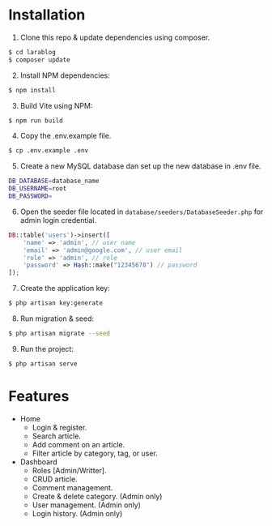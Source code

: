 # Installation

1. Clone this repo & update dependencies using composer.

```sh
$ cd larablog
$ composer update
```

2. Install NPM dependencies:

```sh
$ npm install
```

3. Build Vite using NPM:

```sh
$ npm run build
```

4. Copy the .env.example file.

```sh
$ cp .env.example .env
```

5. Create a new MySQL database dan set up the new database in .env file.

```sh
DB_DATABASE=database_name
DB_USERNAME=root
DB_PASSWORD=
```

6. Open the seeder file located in `database/seeders/DatabaseSeeder.php` for admin login credential.

```php
DB::table('users')->insert([
	'name' => 'admin', // user name
	'email' => 'admin@google.com', // user email
	'role' => 'admin', // role
	'password' => Hash::make("12345678") // password
]);
```

7. Create the application key:

```sh
$ php artisan key:generate
```

8. Run migration & seed:

```sh
$ php artisan migrate --seed
```

9. Run the project:

```sh
$ php artisan serve
```

# Features

- Home
  - Login & register.
  - Search article.
  - Add comment on an article.
  - Filter article by category, tag, or user.
- Dashboard
  - Roles [Admin/Writter].
  - CRUD article.
  - Comment management.
  - Create & delete category. (Admin only)
  - User management. (Admin only)
  - Login history. (Admin only)
